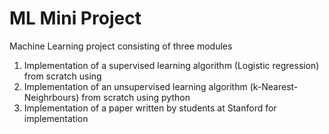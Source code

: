 # ML Mini Project
Machine Learning project consisting of three modules
1. Implementation of a supervised learning algorithm (Logistic regression) from scratch using 
2. Implementation of an unsupervised learning algorithm (k-Nearest-Neighrbours) from scratch using python
3. Implementation of a paper written by students at Stanford for implementation 
